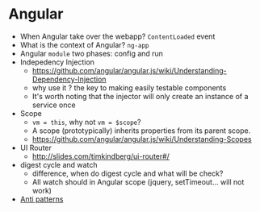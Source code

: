 # Angular

- When Angular take over the webapp? `ContentLoaded` event
- What is the context of Angular? `ng-app`
- Angular `module` two phases: config and run
- Indepedency Injection
    - https://github.com/angular/angular.js/wiki/Understanding-Dependency-Injection
    - why use it ? the key to making easily testable components
    - It's worth noting that the injector will only create an instance of a service once
- Scope
    - `vm = this`, why not `vm = $scope`?
    - A scope (prototypically) inherits properties from its parent scope.
    - https://github.com/angular/angular.js/wiki/Understanding-Scopes
- UI Router
    - http://slides.com/timkindberg/ui-router#/
- digest cycle and watch
    - difference, when do digest cycle and what will be check?
    - All watch should in Angular scope (jquery, setTimeout... will not work)
- [Anti patterns](https://github.com/angular/angular.js/wiki/Anti-Patterns)
